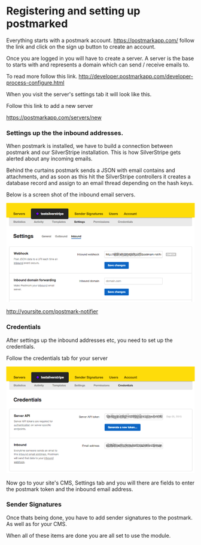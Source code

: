 # Registering and setting up postmarked

Everything starts with a postmark account. https://postmarkapp.com/ follow the link and click on the sign up button to create an account.

Once you are logged in you will have to create a server. A server is the base to starts with and represents a domain which can send / receive emails to.

To read more follow this link. http://developer.postmarkapp.com/developer-process-configure.html

When you visit the server's settings tab it will look like this.

Follow this link to add a new server

https://postmarkapp.com/servers/new



### Settings up the the inbound addresses.

When postmark is installed, we have to build a connection between postmark and our SilverStripe installation. This is how SilverStripe gets
alerted about any incoming emails.

Behind the curtains postmark sends a JSON with email contains and attachments, and as soon as this hit the SilverStripe controllers it creates a database
record and assign to an email thread depending on the hash keys.

Below is a screen shot of the inbound email servers.

![Inbound servers](/docs/images/inbound-servers.png)

http://yoursite.com/postmark-notifier

### Credentials

After settings up the inbound addresses etc, you need to set up the credentials.

Follow the credentials tab for your server

![Credentials](/docs/images/credentials.png)

Now go to your site's CMS, Settings tab and you will there are fields to enter the postmark token and the inbound email address.

### Sender Signatures

Once thats being done, you have to add sender signatures to the postmark. As well as for your CMS.

When all of these items are done you are all set to use the module.